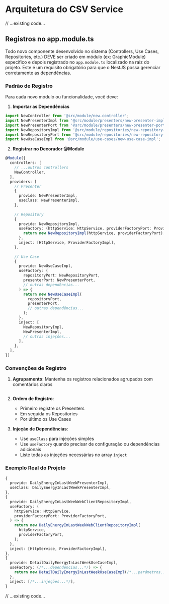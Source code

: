 # Arquitetura do CSV Service

// ...existing code...

## Registros no app.module.ts

Todo novo componente desenvolvido no sistema (Controllers, Use Cases, Repositories, etc.) DEVE ser criado em módulo (ex: GraphicModule) específico e depois registrado no `app.module.ts` localizado na raiz do projeto. Este é um requisito obrigatório para que o NestJS possa gerenciar corretamente as dependências.

### Padrão de Registro

Para cada novo módulo ou funcionalidade, você deve:

1. **Importar as Dependências**
```typescript
import NewController from '@src/module/new.controller';
import NewPresenterImpl from '@src/module/presenters/new-presenter-impl';
import NewPresenterPort from '@src/module/presenters/new-presenter-port';
import NewRepositoryImpl from '@src/module/repositories/new-repository-impl';
import NewRepositoryPort from '@src/module/repositories/new-repository-port';
import NewUseCaseImpl from '@src/module/use-cases/new-use-case-impl';
```

2. **Registrar no Decorador @Module**
```typescript
@Module({
  controllers: [
    // ...outros controllers
    NewController,
  ],
  providers: [
    // Presenter
    {
      provide: NewPresenterImpl,
      useClass: NewPresenterImpl,
    },
    
    // Repository
    {
      provide: NewRepositoryImpl,
      useFactory: (httpService: HttpService, providerFactoryPort: ProviderFactoryPort) => {
        return new NewRepositoryImpl(httpService, providerFactoryPort);
      },
      inject: [HttpService, ProviderFactoryImpl],
    },
    
    // Use Case
    {
      provide: NewUseCaseImpl,
      useFactory: (
        repositoryPort: NewRepositoryPort,
        presenterPort: NewPresenterPort,
        // outras dependências...
      ) => {
        return new NewUseCaseImpl(
          repositoryPort,
          presenterPort,
          // outras dependências...
        );
      },
      inject: [
        NewRepositoryImpl,
        NewPresenterImpl,
        // outras injeções...
      ],
    },
  ],
})
```

### Convenções de Registro

1. **Agrupamento**: Mantenha os registros relacionados agrupados com comentários claros
   ```typescript
   ```

2. **Ordem de Registro**: 
   - Primeiro registre os Presenters
   - Em seguida os Repositories
   - Por último os Use Cases

3. **Injeção de Dependências**:
   - Use `useClass` para injeções simples
   - Use `useFactory` quando precisar de configuração ou dependências adicionais
   - Liste todas as injeções necessárias no array `inject`

### Exemplo Real do Projeto

```typescript
{
  provide: DailyEnergyInLastWeekPresenterImpl,
  useClass: DailyEnergyInLastWeekPresenterImpl,
},
{
  provide: DailyEnergyInLastWeekWebClientRepositoryImpl,
  useFactory: (
    httpService: HttpService,
    providerFactoryPort: ProviderFactoryPort,
  ) => {
    return new DailyEnergyInLastWeekWebClientRepositoryImpl(
      httpService,
      providerFactoryPort,
    );
  },
  inject: [HttpService, ProviderFactoryImpl],
},
{
  provide: DetailDailyEnergyInLastWeekUseCaseImpl,
  useFactory: (/*...dependências...*/) => {
    return new DetailDailyEnergyInLastWeekUseCaseImpl(/*...parâmetros...*/);
  },
  inject: [/*...injeções...*/],
}
```

// ...existing code...
